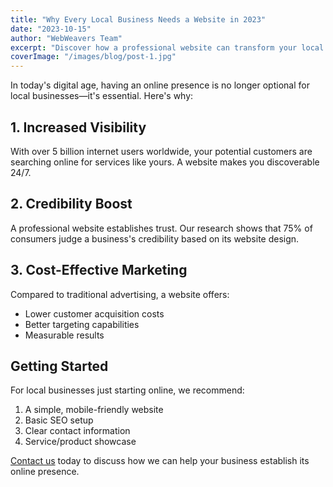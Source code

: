 ```yaml
---
title: "Why Every Local Business Needs a Website in 2023"
date: "2023-10-15"
author: "WebWeavers Team"
excerpt: "Discover how a professional website can transform your local business and help you reach more customers."
coverImage: "/images/blog/post-1.jpg"
---
```


In today's digital age, having an online presence is no longer optional for local businesses—it's essential. Here's why:

## 1. Increased Visibility

With over 5 billion internet users worldwide, your potential customers are searching online for services like yours. A website makes you discoverable 24/7.

## 2. Credibility Boost

A professional website establishes trust. Our research shows that 75% of consumers judge a business's credibility based on its website design.

## 3. Cost-Effective Marketing

Compared to traditional advertising, a website offers:
- Lower customer acquisition costs
- Better targeting capabilities
- Measurable results

## Getting Started

For local businesses just starting online, we recommend:
1. A simple, mobile-friendly website
2. Basic SEO setup
3. Clear contact information
4. Service/product showcase

[Contact us](/contact) today to discuss how we can help your business establish its online presence.